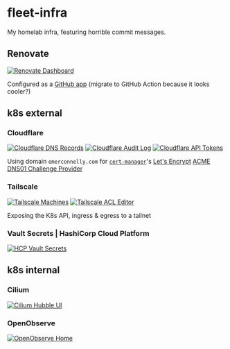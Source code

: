 # fleet-infra

My homelab infra, featuring horrible commit messages.

## Renovate

[![Renovate Dashboard](https://img.shields.io/badge/Dashboard-1a1f6c?logo=renovate)](https://developer.mend.io/github/emerconnelly/fleet-infra)

Configured as a [GitHub app](https://github.com/apps/renovate) (migrate to GitHub Action because it looks cooler?)

## k8s external

### Cloudflare

[![Cloudflare DNS Records](https://img.shields.io/badge/DNS_Records-f38020?logo=cloudflare&logoColor=fff)](https://dash.cloudflare.com/923309f860b1a7e801fd81224c5f56c9/emerconnelly.com/dns/records)
[![Cloudflare Audit Log](https://img.shields.io/badge/Audit_Log-f38020?logo=cloudflare&logoColor=fff)](https://dash.cloudflare.com/923309f860b1a7e801fd81224c5f56c9/audit-log)
[![Cloudflare API Tokens](https://img.shields.io/badge/API_Tokens-f38020?logo=cloudflare&logoColor=fff)](https://dash.cloudflare.com/profile/api-tokens)

Using domain `emerconnelly.com` for [`cert-manager`](https://cert-manager.io/)'s [Let's Encrypt](https://letsencrypt.org/) [ACME DNS01 Challenge Provider](https://cert-manager.io/docs/configuration/acme/dns01/)

### Tailscale

[![Tailscale Machines](https://img.shields.io/badge/Machines-242424?logo=tailscale)](https://login.tailscale.com/admin/machines)
[![Tailscale ACL Editor](https://img.shields.io/badge/ACL%20Editor-242424?logo=tailscale)](https://login.tailscale.com/admin/machines)

Exposing the K8s API, ingress & egress to a tailnet
 
### Vault Secrets | HashiCorp Cloud Platform

[![HCP Vault Secrets](https://img.shields.io/badge/Vault_Secrets-000?logo=hashicorp)](https://portal.cloud.hashicorp.com/services/secrets?project_id=c9dc34a9-87d7-4e2d-9a1c-3d3e759f8261)

## k8s internal

### Cilium

[![Cilium Hubble UI](https://img.shields.io/badge/Hubble_UI-f8c517?logo=cilium)](https://openobserve.homelab.emerconnelly.com/)

### OpenObserve

[![OpenObserve Home](https://img.shields.io/badge/Home-651708)](https://openobserve.homelab.emerconnelly.com/)

